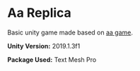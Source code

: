 # Aa Replica
Basic unity game made based on [aa game](https://play.google.com/store/apps/details?id=com.aa.generaladaptiveapps&hl=en_US).

**Unity Version:** 2019.1.3f1

**Package Used:** Text Mesh Pro
